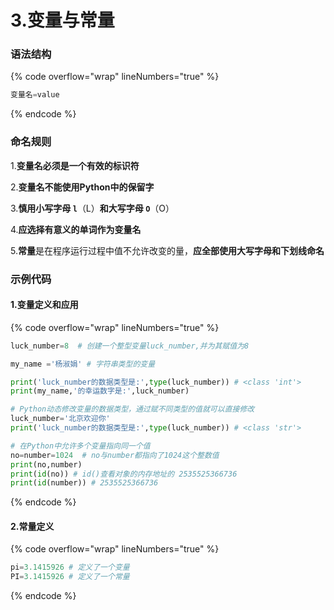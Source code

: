 # 3.变量与常量

### 语法结构

{% code overflow="wrap" lineNumbers="true" %}
```python
变量名=value
```
{% endcode %}

### 命名规则

&#x20; 1.**变量名必须是一个有效的标识符**

&#x20; 2.**变量名不能使用Python中的保留字**

&#x20; 3.**慎用小写字母 `l`**（L）**和大写字母 `O`**（O）

&#x20; 4.**应选择有意义的单词作为变量名**

&#x20; 5.**常量**是在程序运行过程中值不允许改变的量，**应全部使用大写字母和下划线命名**

### 示例代码

#### 1.变量定义和应用

{% code overflow="wrap" lineNumbers="true" %}
```python
luck_number=8  # 创建一个整型变量luck_number,并为其赋值为8

my_name ='杨淑娟' # 字符串类型的变量

print('luck_number的数据类型是:',type(luck_number)) # <class 'int'>
print(my_name,'的幸运数字是:',luck_number)

# Python动态修改变量的数据类型，通过赋不同类型的值就可以直接修改
luck_number='北京欢迎你'
print('luck_number的数据类型是:',type(luck_number)) # <class 'str'>

# 在Python中允许多个变量指向同一个值
no=number=1024  # no与number都指向了1024这个整数值
print(no,number)
print(id(no)) # id()查看对象的内存地址的 2535525366736
print(id(number)) # 2535525366736
```
{% endcode %}

#### 2.常量定义

{% code overflow="wrap" lineNumbers="true" %}
```python
pi=3.1415926 # 定义了一个变量
PI=3.1415926 # 定义了一个常量
```
{% endcode %}

